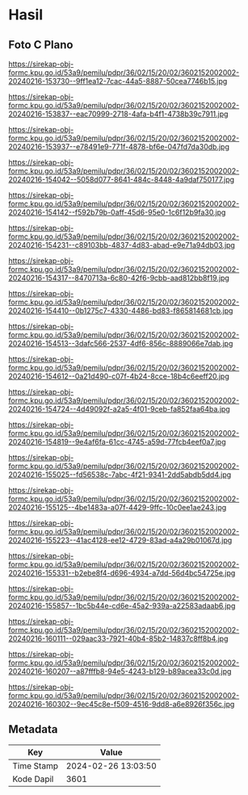 # Hasil

## Foto C Plano

https://sirekap-obj-formc.kpu.go.id/53a9/pemilu/pdpr/36/02/15/20/02/3602152002002-20240216-153730--9ff1ea12-7cac-44a5-8887-50cea7746b15.jpg

https://sirekap-obj-formc.kpu.go.id/53a9/pemilu/pdpr/36/02/15/20/02/3602152002002-20240216-153837--eac70999-2718-4afa-b4f1-4738b39c7911.jpg

https://sirekap-obj-formc.kpu.go.id/53a9/pemilu/pdpr/36/02/15/20/02/3602152002002-20240216-153937--e78491e9-771f-4878-bf6e-047fd7da30db.jpg

https://sirekap-obj-formc.kpu.go.id/53a9/pemilu/pdpr/36/02/15/20/02/3602152002002-20240216-154042--5058d077-8641-484c-8448-4a9daf750177.jpg

https://sirekap-obj-formc.kpu.go.id/53a9/pemilu/pdpr/36/02/15/20/02/3602152002002-20240216-154142--f592b79b-0aff-45d6-95e0-1c6f12b9fa30.jpg

https://sirekap-obj-formc.kpu.go.id/53a9/pemilu/pdpr/36/02/15/20/02/3602152002002-20240216-154231--c89103bb-4837-4d83-abad-e9e71a94db03.jpg

https://sirekap-obj-formc.kpu.go.id/53a9/pemilu/pdpr/36/02/15/20/02/3602152002002-20240216-154317--8470713a-6c80-42f6-9cbb-aad812bb8f19.jpg

https://sirekap-obj-formc.kpu.go.id/53a9/pemilu/pdpr/36/02/15/20/02/3602152002002-20240216-154410--0b1275c7-4330-4486-bd83-f865814681cb.jpg

https://sirekap-obj-formc.kpu.go.id/53a9/pemilu/pdpr/36/02/15/20/02/3602152002002-20240216-154513--3dafc566-2537-4df6-856c-8889066e7dab.jpg

https://sirekap-obj-formc.kpu.go.id/53a9/pemilu/pdpr/36/02/15/20/02/3602152002002-20240216-154612--0a21d490-c07f-4b24-8cce-18b4c6eeff20.jpg

https://sirekap-obj-formc.kpu.go.id/53a9/pemilu/pdpr/36/02/15/20/02/3602152002002-20240216-154724--4d49092f-a2a5-4f01-9ceb-fa852faa64ba.jpg

https://sirekap-obj-formc.kpu.go.id/53a9/pemilu/pdpr/36/02/15/20/02/3602152002002-20240216-154819--9e4af6fa-61cc-4745-a59d-77fcb4eef0a7.jpg

https://sirekap-obj-formc.kpu.go.id/53a9/pemilu/pdpr/36/02/15/20/02/3602152002002-20240216-155025--fd56538c-7abc-4f21-9341-2dd5abdb5dd4.jpg

https://sirekap-obj-formc.kpu.go.id/53a9/pemilu/pdpr/36/02/15/20/02/3602152002002-20240216-155125--4be1483a-a07f-4429-9ffc-10c0ee1ae243.jpg

https://sirekap-obj-formc.kpu.go.id/53a9/pemilu/pdpr/36/02/15/20/02/3602152002002-20240216-155223--41ac4128-ee12-4729-83ad-a4a29b01067d.jpg

https://sirekap-obj-formc.kpu.go.id/53a9/pemilu/pdpr/36/02/15/20/02/3602152002002-20240216-155331--b2ebe8f4-d696-4934-a7dd-56d4bc54725e.jpg

https://sirekap-obj-formc.kpu.go.id/53a9/pemilu/pdpr/36/02/15/20/02/3602152002002-20240216-155857--1bc5b44e-cd6e-45a2-939a-a22583adaab6.jpg

https://sirekap-obj-formc.kpu.go.id/53a9/pemilu/pdpr/36/02/15/20/02/3602152002002-20240216-160111--029aac33-7921-40b4-85b2-14837c8ff8b4.jpg

https://sirekap-obj-formc.kpu.go.id/53a9/pemilu/pdpr/36/02/15/20/02/3602152002002-20240216-160207--a87fffb8-94e5-4243-b129-b89acea33c0d.jpg

https://sirekap-obj-formc.kpu.go.id/53a9/pemilu/pdpr/36/02/15/20/02/3602152002002-20240216-160302--9ec45c8e-f509-4516-9dd8-a6e8926f356c.jpg


## Metadata

| Key        | Value               |
| ---------- | ------------------- |
| Time Stamp | 2024-02-26 13:03:50 |
| Kode Dapil | 3601                |



